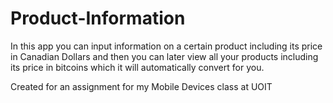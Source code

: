 # Product-Information
In this app you can input information on a certain product including its price in Canadian Dollars and then you can later view all your products including its price in bitcoins which it will automatically convert for you.

Created for an assignment for my Mobile Devices class at UOIT
